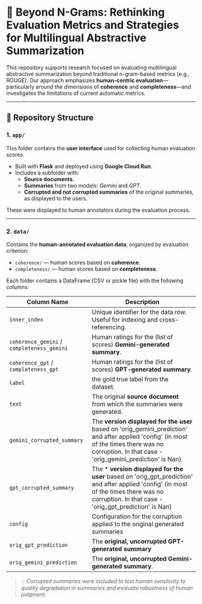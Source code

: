 # 📘 Beyond N-Grams: Rethinking Evaluation Metrics and Strategies for Multilingual Abstractive Summarization

This repository supports research focused on evaluating multilingual abstractive summarization beyond traditional n-gram-based metrics (e.g., ROUGE). Our approach emphasizes **human-centric evaluation**—particularly around the dimensions of **coherence** and **completeness**—and investigates the limitations of current automatic metrics.

---

## 📁 Repository Structure

### 1. `app/`

This folder contains the **user interface** used for collecting human evaluation scores.

- Built with **Flask** and deployed using **Google Cloud Run**.
- Includes a subfolder with:
  - **Source documents**.
  - **Summaries** from two models: *Gemini* and *GPT*.
  - **Corrupted and not corrupted summaries** of the original summaries, as displayed to the users.

These were displayed to human annotators during the evaluation process.

---

### 2. `data/`

Contains the **human-annotated evaluation data**, organized by evaluation criterion:

- `coherence/` — human scores based on **coherence**.
- `completeness/` — human scores based on **completeness**.

Each folder contains a DataFrame (CSV or pickle file) with the following columns:

| Column Name                 | Description |
|----------------------------|-------------|
| `inner_index`              | Unique identifier for the data row. Useful for indexing and cross-referencing. |
| `coherence_gemini` / `completeness_gemini` | Human ratings for the (list of scores) **Gemini-generated summary**. |
| `coherence_gpt` / `completeness_gpt`       | Human ratings for the (list of scores) **GPT-generated summary**. |
| `label`                    | the gold true label from the dataset. |
| `text`                     | The original **source document** from which the summaries were generated. |
| `gemini_corrupted_summary` | The **version displayed for the user** based on 'orig_gemini_prediction' and after applied 'config' (in most of the times there was no corruption. In that case - 'orig_gemini_prediction' is Nan) |
| `gpt_corrupted_summary`    | The * **version displayed for the user** based on 'orig_gpt_prediction' and after applied 'config' (in most of the times there was no corruption. In that case - 'orig_gpt_prediction' is Nan) |
| `config`                   | Configuration for the corruption applied to the original generated summaries |
| `orig_gpt_prediction`      | The **original, uncorrupted GPT-generated summary**|
| `orig_gemini_prediction`   | The **original, uncorrupted Gemini-generated summary**. |

> 💡 *Corrupted summaries were included to test human sensitivity to quality degradation in summaries and evaluate robustness of human judgment.*

